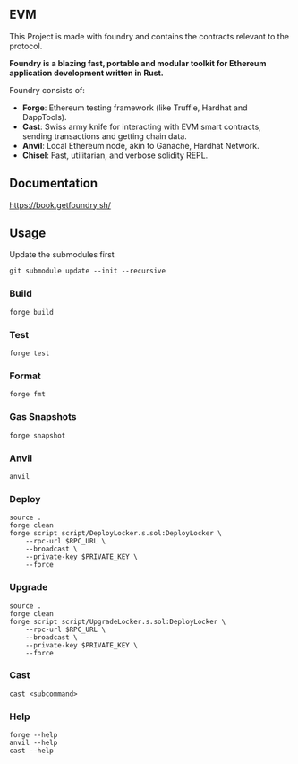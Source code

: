 ## EVM
This Project is made with foundry and contains the contracts relevant to the protocol.

**Foundry is a blazing fast, portable and modular toolkit for Ethereum application development written in Rust.**

Foundry consists of:

-   **Forge**: Ethereum testing framework (like Truffle, Hardhat and DappTools).
-   **Cast**: Swiss army knife for interacting with EVM smart contracts, sending transactions and getting chain data.
-   **Anvil**: Local Ethereum node, akin to Ganache, Hardhat Network.
-   **Chisel**: Fast, utilitarian, and verbose solidity REPL.

## Documentation

https://book.getfoundry.sh/

## Usage

Update the submodules first 
```shell
git submodule update --init --recursive
```

### Build

```shell
forge build
```

### Test

```shell
forge test
```

### Format

```shell
forge fmt
```

### Gas Snapshots

```shell
forge snapshot
```

### Anvil

```shell
anvil
```

### Deploy

```shell
source .
forge clean
forge script script/DeployLocker.s.sol:DeployLocker \
    --rpc-url $RPC_URL \
    --broadcast \
    --private-key $PRIVATE_KEY \
    --force
```


### Upgrade

```shell
source .
forge clean
forge script script/UpgradeLocker.s.sol:DeployLocker \
    --rpc-url $RPC_URL \
    --broadcast \
    --private-key $PRIVATE_KEY \
    --force
```

### Cast

```shell
cast <subcommand>
```

### Help

```shell
forge --help
anvil --help
cast --help
```
